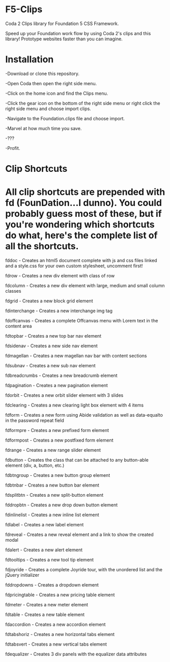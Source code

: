 F5-Clips
========

Coda 2 Clips library for Foundation 5 CSS Framework.

Speed up your Foundation work flow by using Coda 2's clips and this library! Prototype websites faster than you can imagine. 

Installation
========

-Download or clone this repository.

-Open Coda then open the right side menu.

-Click on the home icon and find the Clips menu.

-Click the gear icon on the bottom of the right side menu or right click the right side menu and choose import clips.

-Navigate to the Foundation.clips file and choose import.

-Marvel at how much time you save.

-???

-Profit.

Clip Shortcuts
========
All clip shortcuts are prepended with fd (FounDation...I dunno). You could probably guess most of these, but if you're wondering which shortcuts do what, here's the complete list of all the shortcuts.
========


fddoc - Creates an html5 document complete with js and css files linked and a style.css for your own custom stylesheet, uncomment first!

fdrow - Creates a new div element with class of row

fdcolumn - Creates a new div element with large, medium and small column classes

fdgrid - Creates a new block grid element

fdinterchange - Creates a new interchange img tag

fdoffcanvas - Creates a complete Offcanvas menu with Lorem text in the content area

fdtopbar - Creates a new top bar nav element

fdsidenav - Creates a new side nav element

fdmagellan - Creates a new magellan nav bar with content sections

fdsubnav - Creates a new sub nav element

fdbreadcrumbs - Creates a new breadcrumb element

fdpagination - Creates a new pagination element

fdorbit - Creates a new orbit slider element with 3 slides

fdclearing - Creates a new clearing light box element with 4 items

fdform - Creates a new form using Abide validation as well as data-equalto in the password repeat field

fdformpre - Creates a new prefixed form element

fdformpost - Creates a new postfixed form element

fdrange - Creates a new range slider element

fdbutton - Creates the class that can be attached to any button-able element (div, a, button, etc.)

fdbtngroup - Creates a new button group element

fdbtnbar - Creates a new button bar element

fdsplitbtn - Creates a new split-button element

fddropbtn - Creates a new drop down button element

fdinlinelist - Creates a new inline list element

fdlabel - Creates a new label element

fdreveal - Creates a new reveal element and a link to show the created modal

fdalert - Creates a new alert element

fdtooltips - Creates a new tool tip element

fdjoyride - Creates a complete Joyride tour, with the unordered list and the jQuery initializer

fddropdowns - Creates a dropdown element

fdpricingtable - Creates a new pricing table element

fdmeter - Creates a new meter element

fdtable - Creates a new table element

fdaccordion - Creates a new accordion element

fdtabshoriz - Creates a new horizontal tabs element

fdtabsvert - Creates a new vertical tabs element

fdequalizer - Creates 3 div panels with the equalizer data attributes
